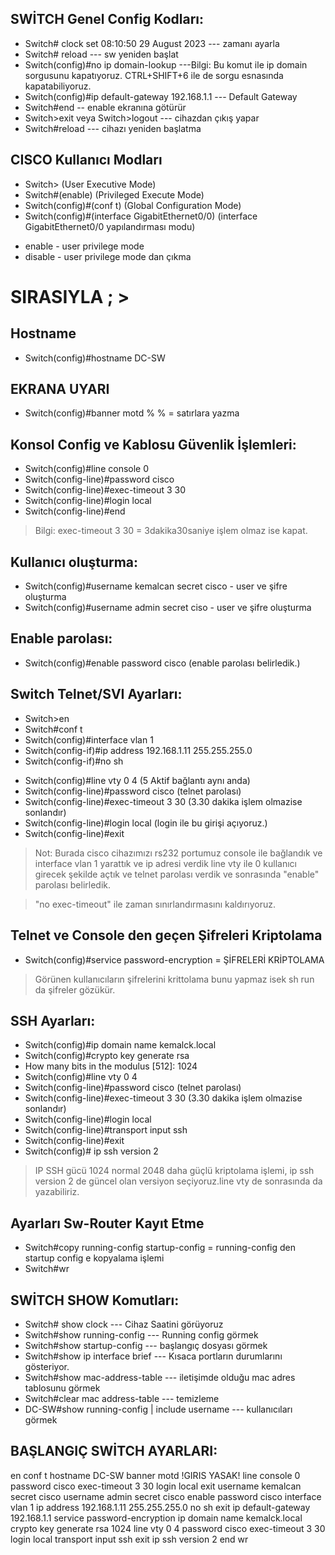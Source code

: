 ## SWİTCH Genel Config Kodları:
- Switch# clock set 08:10:50 29 August 2023 	--- zamanı ayarla
- Switch# reload 					--- sw yeniden başlat
- Switch(config)#no ip domain-lookup ---Bilgi: Bu komut ile ip domain sorgusunu kapatıyoruz. CTRL+SHIFT+6 ile de sorgu esnasında kapatabiliyoruz.
- Switch(config)#ip default-gateway 192.168.1.1 --- Default Gateway
- Switch#end -- enable ekranına götürür
- Switch>exit veya Switch>logout --- cihazdan çıkış yapar
- Switch#reload --- cihazı yeniden başlatma


## CISCO Kullanıcı Modları
- Switch> 					(User Executive Mode) 
- Switch#(enable) 				(Privileged Execute Mode)
- Switch(config)#(conf t) 			(Global Configuration Mode)
- Switch(config)#(interface GigabitEthernet0/0) 	(interface GigabitEthernet0/0 yapılandırması modu)
>
- enable - user privilege mode
- disable - user privilege mode dan çıkma

# SIRASIYLA ; >
## Hostname
- Switch(config)#hostname DC-SW

## EKRANA UYARI
- Switch(config)#banner motd %			% 	= satırlara yazma

## Konsol Config ve Kablosu Güvenlik İşlemleri:
- Switch(config)#line console 0
- Switch(config-line)#password cisco
- Switch(config-line)#exec-timeout 3 30
- Switch(config-line)#login local
- Switch(config-line)#end
> Bilgi: exec-timeout 3 30 = 3dakika30saniye işlem olmaz ise kapat.

## Kullanıcı oluşturma:
- Switch(config)#username kemalcan secret cisco - user ve şifre oluşturma
- Switch(config)#username admin secret ciso - user ve şifre oluşturma

## Enable parolası:
- Switch(config)#enable password cisco (enable parolası belirledik.)


## Switch Telnet/SVI Ayarları:
- Switch>en
- Switch#conf t
- Switch(config)#interface vlan 1
- Switch(config-if)#ip address 192.168.1.11 255.255.255.0
- Switch(config-if)#no sh
>
- Switch(config)#line vty 0 4 (5 Aktif bağlantı aynı anda)
- Switch(config-line)#password cisco (telnet parolası)
- Switch(config-line)#exec-timeout 3 30 (3.30 dakika işlem olmazise sonlandır)
- Switch(config-line)#login local (login ile bu girişi açıyoruz.)
- Switch(config-line)#exit

> Not: Burada cisco cihazımızı rs232 portumuz console ile bağlandık ve interface vlan 1 yarattık ve ip adresi verdik line vty ile 0 kullanıcı girecek şekilde açtık ve telnet parolası verdik ve sonrasında "enable" parolası belirledik.

> "no exec-timeout" ile zaman sınırlandırmasını kaldırıyoruz.

## Telnet ve Console den geçen Şifreleri Kriptolama
- Switch(config)#service password-encryption 		= ŞİFRELERİ KRİPTOLAMA
> Görünen kullanıcıların şifrelerini krittolama bunu yapmaz isek sh run da şifreler gözükür.



## SSH Ayarları:
- Switch(config)#ip domain name kemalck.local
- Switch(config)#crypto key generate rsa
- How many bits in the modulus [512]: 1024
- Switch(config)#line vty 0 4
- Switch(config-line)#password cisco (telnet parolası)
- Switch(config-line)#exec-timeout 3 30 (3.30 dakika işlem olmazise sonlandır)
- Switch(config-line)#login local
- Switch(config-line)#transport input ssh
- Switch(config-line)#exit
- Switch(config)# ip ssh version 2
> IP SSH gücü 1024 normal 2048 daha güçlü kriptolama işlemi, ip ssh version 2 de güncel olan versiyon seçiyoruz.line vty de sonrasında da yazabiliriz.


## Ayarları Sw-Router Kayıt Etme
- Switch#copy running-config startup-config 		= running-config den startup config e kopyalama işlemi
-  Switch#wr 

## SWİTCH SHOW Komutları:
- Switch# show clock 				        --- Cihaz Saatini görüyoruz
- Switch#show running-config               --- Running config görmek
- Switch#show startup-config             --- başlangıç dosyası görmek
- Switch#show ip interface brief --- Kısaca portların durumlarını gösteriyor.
- Switch#show mac-address-table --- iletişimde olduğu mac adres tablosunu görmek
- Switch#clear mac address-table --- temizleme
- DC-SW#show running-config | include username --- kullanıcıları görmek

## BAŞLANGIÇ SWİTCH AYARLARI:
en
conf t
hostname DC-SW
banner motd !GIRIS YASAK!
line console 0
password cisco
exec-timeout 3 30
login local
exit
username kemalcan secret cisco
username admin secret cisco
enable password cisco
interface vlan 1
ip address 192.168.1.11 255.255.255.0
no sh
exit
ip default-gateway 192.168.1.1
service password-encryption
ip domain name kemalck.local
crypto key generate rsa
1024
line vty 0 4
password cisco
exec-timeout 3 30
login local
transport input ssh
exit
ip ssh version 2
end
wr




